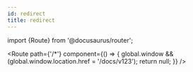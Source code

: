 ```yaml
---
id: redirect
title: redirect
---
```


import {Route} from '@docusaurus/router';

<Route
path={'/*'}
component={() => {
global.window && (global.window.location.href = '/docs/v123');
return null;
}}
/>

